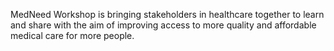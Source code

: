 MedNeed Workshop is bringing stakeholders in healthcare together to learn and share with the aim of improving access to more quality and affordable medical care for more people.